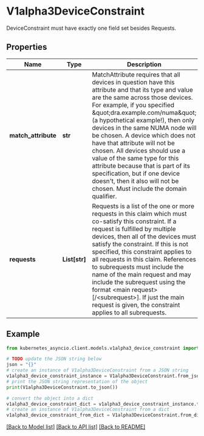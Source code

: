 # V1alpha3DeviceConstraint

DeviceConstraint must have exactly one field set besides Requests.

## Properties

Name | Type | Description | Notes
------------ | ------------- | ------------- | -------------
**match_attribute** | **str** | MatchAttribute requires that all devices in question have this attribute and that its type and value are the same across those devices.  For example, if you specified \&quot;dra.example.com/numa\&quot; (a hypothetical example!), then only devices in the same NUMA node will be chosen. A device which does not have that attribute will not be chosen. All devices should use a value of the same type for this attribute because that is part of its specification, but if one device doesn&#39;t, then it also will not be chosen.  Must include the domain qualifier. | [optional] 
**requests** | **List[str]** | Requests is a list of the one or more requests in this claim which must co-satisfy this constraint. If a request is fulfilled by multiple devices, then all of the devices must satisfy the constraint. If this is not specified, this constraint applies to all requests in this claim.  References to subrequests must include the name of the main request and may include the subrequest using the format &lt;main request&gt;[/&lt;subrequest&gt;]. If just the main request is given, the constraint applies to all subrequests. | [optional] 

## Example

```python
from kubernetes_asyncio.client.models.v1alpha3_device_constraint import V1alpha3DeviceConstraint

# TODO update the JSON string below
json = "{}"
# create an instance of V1alpha3DeviceConstraint from a JSON string
v1alpha3_device_constraint_instance = V1alpha3DeviceConstraint.from_json(json)
# print the JSON string representation of the object
print(V1alpha3DeviceConstraint.to_json())

# convert the object into a dict
v1alpha3_device_constraint_dict = v1alpha3_device_constraint_instance.to_dict()
# create an instance of V1alpha3DeviceConstraint from a dict
v1alpha3_device_constraint_from_dict = V1alpha3DeviceConstraint.from_dict(v1alpha3_device_constraint_dict)
```
[[Back to Model list]](../README.md#documentation-for-models) [[Back to API list]](../README.md#documentation-for-api-endpoints) [[Back to README]](../README.md)


